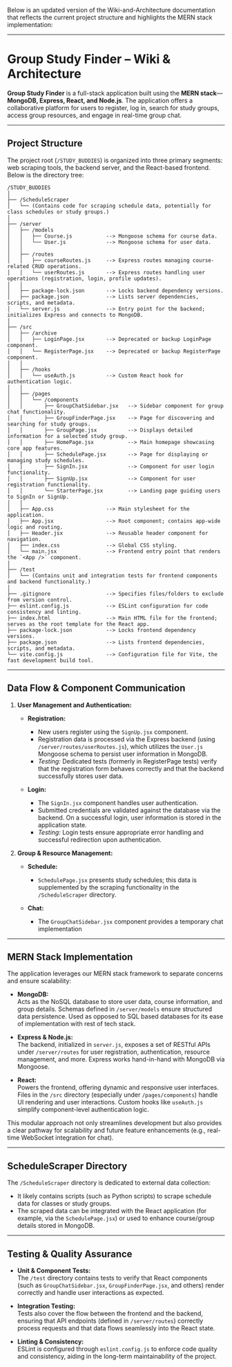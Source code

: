 Below is an updated version of the Wiki-and-Architecture documentation that reflects the current project structure and highlights the MERN stack implementation:

---

# Group Study Finder – Wiki & Architecture

**Group Study Finder** is a full-stack application built using the **MERN stack**—**MongoDB, Express, React, and Node.js**. The application offers a collaborative platform for users to register, log in, search for study groups, access group resources, and engage in real-time group chat.

---

## Project Structure

The project root (`/STUDY_BUDDIES`) is organized into three primary segments: web scraping tools, the backend server, and the React-based frontend. Below is the directory tree:

```
/STUDY_BUDDIES
│
├── /ScheduleScraper
│   └── (Contains code for scraping schedule data, potentially for class schedules or study groups.)
│
├── /server
│   ├── /models
│   │   ├── Course.js           --> Mongoose schema for course data.
│   │   └── User.js             --> Mongoose schema for user data.
│   │
│   ├── /routes
│   │   ├── courseRoutes.js     --> Express routes managing course-related CRUD operations.
│   │   └── userRoutes.js       --> Express routes handling user operations (registration, login, profile updates).
│   │
│   ├── package-lock.json       --> Locks backend dependency versions.
│   ├── package.json            --> Lists server dependencies, scripts, and metadata.
│   └── server.js               --> Entry point for the backend; initializes Express and connects to MongoDB.
│
├── /src
│   ├── /archive
│   │   ├── LoginPage.jsx       --> Deprecated or backup LoginPage component.
│   │   └── RegisterPage.jsx    --> Deprecated or backup RegisterPage component.
│   │
│   ├── /hooks
│   │   └── useAuth.js          --> Custom React hook for authentication logic.
│   │
│   ├── /pages
│   │   └── /components
│   │       ├── GroupChatSidebar.jsx   --> Sidebar component for group chat functionality.
│   │       ├── GroupFinderPage.jsx    --> Page for discovering and searching for study groups.
│   │       ├── GroupPage.jsx          --> Displays detailed information for a selected study group.
│   │       ├── HomePage.jsx           --> Main homepage showcasing core app features.
│   │       ├── SchedulePage.jsx       --> Page for displaying or managing study schedules.
│   │       ├── SignIn.jsx             --> Component for user login functionality.
│   │       ├── SignUp.jsx             --> Component for user registration functionality.
│   │       └── StarterPage.jsx        --> Landing page guiding users to SignIn or SignUp.
│   │
│   ├── App.css                 --> Main stylesheet for the application.
│   ├── App.jsx                 --> Root component; contains app-wide logic and routing.
│   ├── Header.jsx              --> Reusable header component for navigation.
│   ├── index.css               --> Global CSS styling.
│   └── main.jsx                --> Frontend entry point that renders the `<App />` component.
│
├── /test
│   └── (Contains unit and integration tests for frontend components and backend functionality.)
│
├── .gitignore                  --> Specifies files/folders to exclude from version control.
├── eslint.config.js            --> ESLint configuration for code consistency and linting.
├── index.html                  --> Main HTML file for the frontend; serves as the root template for the React app.
├── package-lock.json           --> Locks frontend dependency versions.
├── package.json                --> Lists frontend dependencies, scripts, and metadata.
└── vite.config.js              --> Configuration file for Vite, the fast development build tool.
```

---

## Data Flow & Component Communication

1. **User Management and Authentication:**

   - **Registration:**
     - New users register using the `SignUp.jsx` component.
     - Registration data is processed via the Express backend (using `/server/routes/userRoutes.js`), which utilizes the `User.js` Mongoose schema to persist user information in MongoDB.
     - _Testing:_ Dedicated tests (formerly in RegisterPage tests) verify that the registration form behaves correctly and that the backend successfully stores user data.

   - **Login:**
     - The `SignIn.jsx` component handles user authentication.
     - Submitted credentials are validated against the database via the backend. On a successful login, user information is stored in the application state.
     - _Testing:_ Login tests ensure appropriate error handling and successful redirection upon authentication.

2. **Group & Resource Management:**

   - **Schedule:**
     - `SchedulePage.jsx` presents study schedules; this data is supplemented by the scraping functionality in the `/ScheduleScraper` directory.
    
   - **Chat:**

     - The `GroupChatSidebar.jsx` component provides a temporary chat implementation

---

## MERN Stack Implementation

The application leverages our MERN stack framework to separate concerns and ensure scalability:

- **MongoDB:**  
  Acts as the NoSQL database to store user data, course information, and group details. Schemas defined in `/server/models` ensure structured data persistence. Used as opposed to SQL based databases for its ease of implementation with rest of tech stack.

- **Express & Node.js:**  
  The backend, initialized in `server.js`, exposes a set of RESTful APIs under `/server/routes` for user registration, authentication, resource management, and more. Express works hand-in-hand with MongoDB via Mongoose.

- **React:**  
  Powers the frontend, offering dynamic and responsive user interfaces. Files in the `/src` directory (especially under `/pages/components`) handle UI rendering and user interactions. Custom hooks like `useAuth.js` simplify component-level authentication logic.

This modular approach not only streamlines development but also provides a clear pathway for scalability and future feature enhancements (e.g., real-time WebSocket integration for chat).

---

## ScheduleScraper Directory

The `/ScheduleScraper` directory is dedicated to external data collection:
- It likely contains scripts (such as Python scripts) to scrape schedule data for classes or study groups.
- The scraped data can be integrated with the React application (for example, via the `SchedulePage.jsx`) or used to enhance course/group details stored in MongoDB.

---

## Testing & Quality Assurance

- **Unit & Component Tests:**  
  The `/test` directory contains tests to verify that React components (such as `GroupChatSidebar.jsx`, `GroupFinderPage.jsx`, and others) render correctly and handle user interactions as expected.

- **Integration Testing:**  
  Tests also cover the flow between the frontend and the backend, ensuring that API endpoints (defined in `/server/routes`) correctly process requests and that data flows seamlessly into the React state.

- **Linting & Consistency:**  
  ESLint is configured through `eslint.config.js` to enforce code quality and consistency, aiding in the long-term maintainability of the project.
